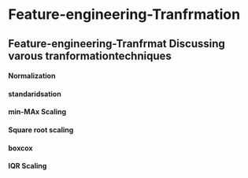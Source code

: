 # Feature-engineering-Tranfrmation
## Feature-engineering-Tranfrmat Discussing varous tranformationtechniques 
#### Normalization
#### standaridsation
#### min-MAx Scaling
#### Square root scaling
#### boxcox 
#### IQR Scaling 
